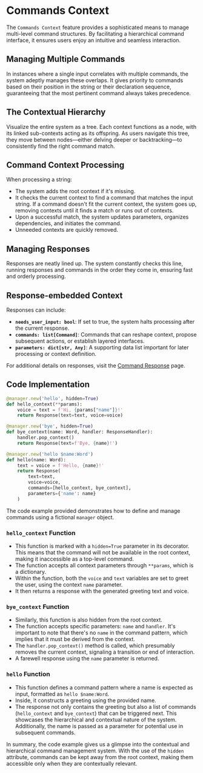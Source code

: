# Commands Context

The `Commands Context` feature provides a sophisticated means to manage multi-level command structures. By facilitating a hierarchical command interface, it ensures users enjoy an intuitive and seamless interaction.

## Managing Multiple Commands

In instances where a single input correlates with multiple commands, the system adeptly manages these overlaps. It gives priority to commands based on their position in the string or their declaration sequence, guaranteeing that the most pertinent command always takes precedence.

## The Contextual Hierarchy

Visualize the entire system as a tree. Each context functions as a node, with its linked sub-contexts acting as its offspring. As users navigate this tree, they move between nodes—either delving deeper or backtracking—to consistently find the right command match.

## Command Context Processing

When processing a string:

- The system adds the root context if it's missing.
- It checks the current context to find a command that matches the input string. If a command doesn't fit the current context, the system goes up, removing contexts until it finds a match or runs out of contexts.
- Upon a successful match, the system updates parameters, organizes dependencies, and initiates the command.
- Unneeded contexts are quickly removed.

## Managing Responses

Responses are neatly lined up. The system constantly checks this line, running responses and commands in the order they come in, ensuring fast and orderly processing.

## Response-embedded Context

Responses can include:

- **`needs_user_input: bool`**: If set to true, the system halts processing after the current response.
- **`commands: list[Command]`**: Commands that can reshape context, propose subsequent actions, or establish layered interfaces.
- **`parameters: dict[str, Any]`**: A supporting data list important for later processing or context definition.

For additional details on responses, visit the [Command Response](command-response.md) page.

## Code Implementation

```python
@manager.new('hello', hidden=True) 
def hello_context(**params):
    voice = text = f'Hi, {params["name"]}!'
    return Response(text=text, voice=voice)

@manager.new('bye', hidden=True)
def bye_context(name: Word, handler: ResponseHandler):
    handler.pop_context()
    return Response(text=f'Bye, {name}!')

@manager.new('hello $name:Word')
def hello(name: Word):
    text = voice = f'Hello, {name}!'
    return Response(
        text=text,
        voice=voice,
        commands=[hello_context, bye_context],
        parameters={'name': name}
    )
```

The code example provided demonstrates how to define and manage commands using a fictional `manager` object.

### `hello_context` Function

- This function is marked with a `hidden=True` parameter in its decorator. This means that the command will not be available in the root context, making it inaccessible as a top-level command.
- The function accepts all context parameters through `**params`, which is a dictionary.
- Within the function, both the `voice` and `text` variables are set to greet the user, using the context `name` parameter.
- It then returns a response with the generated greeting text and voice.

### `bye_context` Function

- Similarly, this function is also hidden from the root context.
- The function accepts specific parameters: `name` and `handler`. It's important to note that there's no `name` in the command pattern, which implies that it must be derived from the context.
- The `handler.pop_context()` method is called, which presumably removes the current context, signaling a transition or end of interaction.
- A farewell response using the `name` parameter is returned.

### `hello` Function

- This function defines a command pattern where a name is expected as input, formatted as `hello $name:Word`.
- Inside, it constructs a greeting using the provided name.
- The response not only contains the greeting but also a list of commands (`hello_context` and `bye_context`) that can be triggered next. This showcases the hierarchical and contextual nature of the system. Additionally, the name is passed as a parameter for potential use in subsequent commands.

In summary, the code example gives us a glimpse into the contextual and hierarchical command management system. With the use of the `hidden` attribute, commands can be kept away from the root context, making them accessible only when they are contextually relevant.
